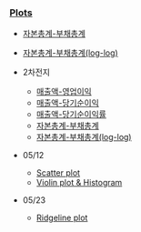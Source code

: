 ### [Plots](https://leechungpa.github.io/dart-plot/)



- [자본총계-부채총계](https://leechungpa.github.io/dart-plot/%E1%84%8C%E1%85%A1%E1%84%87%E1%85%A9%E1%86%AB%E1%84%8E%E1%85%A9%E1%86%BC%E1%84%80%E1%85%A8-%E1%84%87%E1%85%AE%E1%84%8E%E1%85%A2%E1%84%8E%E1%85%A9%E1%86%BC%E1%84%80%E1%85%A8)
- [자본총계-부채총계(log-log)](https://leechungpa.github.io/dart-plot/%E1%84%8C%E1%85%A1%E1%84%87%E1%85%A9%E1%86%AB%E1%84%8E%E1%85%A9%E1%86%BC%E1%84%80%E1%85%A8-%E1%84%87%E1%85%AE%E1%84%8E%E1%85%A2%E1%84%8E%E1%85%A9%E1%86%BC%E1%84%80%E1%85%A8(log-log))

- 2차전지
    - [매출액-영업이익](https://leechungpa.github.io/dart-plot/2%EC%B0%A8%EC%A0%84%EC%A7%80/%EB%A7%A4%EC%B6%9C%EC%95%A1-%EC%98%81%EC%97%85%EC%9D%B4%EC%9D%B5)
    - [매출액-당기순이익](https://leechungpa.github.io/dart-plot/2%EC%B0%A8%EC%A0%84%EC%A7%80/%EB%A7%A4%EC%B6%9C%EC%95%A1-%EB%8B%B9%EA%B8%B0%EC%88%9C%EC%9D%B4%EC%9D%B5)
    - [매출액-당기순이익률](https://leechungpa.github.io/dart-plot/2%EC%B0%A8%EC%A0%84%EC%A7%80/%EB%A7%A4%EC%B6%9C%EC%95%A1-%EB%8B%B9%EA%B8%B0%EC%88%9C%EC%9D%B4%EC%9D%B5%EB%A5%A0)
    - [자본총계-부채총계](https://leechungpa.github.io/dart-plot/2%EC%B0%A8%EC%A0%84%EC%A7%80/%EC%9E%90%EB%B3%B8%EC%B4%9D%EA%B3%84-%EB%B6%80%EC%B1%84%EC%B4%9D%EA%B3%84)
    - [자본총계-부채총계(log-log)](https://leechungpa.github.io/dart-plot/2%EC%B0%A8%EC%A0%84%EC%A7%80/%EC%9E%90%EB%B3%B8%EC%B4%9D%EA%B3%84-%EB%B6%80%EC%B1%84%EC%B4%9D%EA%B3%84(log-log))

- 05/12
    - [Scatter plot](https://leechungpa.github.io/dart-plot/0512/scatter)
    - [Violin plot & Histogram](https://leechungpa.github.io/dart-plot/0512/violin)


- 05/23
    - [Ridgeline plot](https://leechungpa.github.io/dart-plot/0523/ridgeline)
